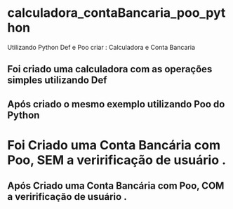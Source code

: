 # calculadora_contaBancaria_poo_python
Utilizando Python Def e Poo criar : Calculadora e Conta Bancaria

## Foi criado uma calculadora com as operações simples utilizando Def
## Após criado o mesmo exemplo utilizando Poo do Python

# Foi Criado uma Conta Bancária com Poo, SEM a veririficação de usuário .
## Após Criado uma Conta Bancária com Poo, COM a veririficação de usuário .
